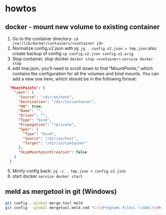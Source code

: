 # howtos
## docker - mount new volume to existing container

1. Go to the container directory: 
`cd /var/lib/docker/containers/<container id>` 
2. Normalize config.v2.json with jq: 
`jq . config.v2.json > tmp.json`
also create backup of config
`cp config.v2.json config.v2.orig` 
3. Stop container, stop docker
`docker stop <container>`
`service docker stop`
4. edit tmp.json, you’ll need to scroll down to find “MountPoints,” which contains the configuration for all the volumes and bind mounts. You can add a new one here, which should be in the following format:
````json
  "MountPoints": {
    "/mnt": {
      "Source": "/dir/on/host",
      "Destination": "/dir/in/container",
      "RW": true,
      "Name": "",
      "Driver": "",
      "Type": "bind",
      "Propagation": "rprivate",
      "Spec": {
        "Type": "bind",
        "Source": "/dir/on/host",
        "Target": "/dir/in/container"
      },
      "SkipMountpointCreation": false
    }
  }
````
5. Minify config back: `jq -c . tmp.json > config.v2.json`
6. start docker `service docker start`

## meld as mergetool in git (Windows)
```bash
git config --global merge.tool meld
git config --global mergetool.meld.cmd "C:\\Program\ Files\ \(x86\)\\Meld\\meld\\meld.exe \"$LOCAL\" \"$BASE\" \"$REMOTE\""
```
